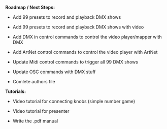 **Roadmap / Next Steps:** <p/>

- Add 99 presets to record and playback DMX shows
- Add 99 presets to record and playback DMX shows with video

- Add DMX in control commands to control the video player/mapper with DMX
- Add ArtNet control commands to control the video player with ArtNet

- Update Midi control commands to trigger all 99 DMX shows
- Update OSC commands with DMX stuff

- Comlete authors file


**Tutorials:**

- Video tutorial for connecting knobs (simple number game)
- Video tutorial for presenter

- Write the .pdf manual
